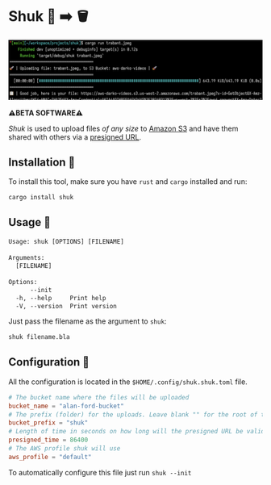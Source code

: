 # Shuk 💾 ➡️ 🪣

![screenshot of shuk](/img/shuk.png)

⚠️**BETA SOFTWARE**⚠️

*Shuk* is used to upload files *of any size* to [Amazon S3](https://aws.amazon.com/s3/) and have them shared with others via a [presigned URL](https://docs.aws.amazon.com/AmazonS3/latest/userguide/ShareObjectPreSignedURL.html).

## Installation 💾

To install this tool, make sure you have `rust` and `cargo` installed and run:
```
cargo install shuk
```

## Usage 🚀
```
Usage: shuk [OPTIONS] [FILENAME]

Arguments:
  [FILENAME]

Options:
      --init
  -h, --help     Print help
  -V, --version  Print version
```

Just pass the filename as the argument to `shuk`:
```bash
shuk filename.bla
```

## Configuration 🔧

All the configuration is located in the `$HOME/.config/shuk.shuk.toml` file. 

```toml
# The bucket name where the files will be uploaded
bucket_name = "alan-ford-bucket"
# The prefix (folder) for the uploads. Leave blank "" for the root of the bucket
bucket_prefix = "shuk"
# Length of time in seconds on how long will the presigned URL be valid for
presigned_time = 86400
# The AWS profile shuk will use
aws_profile = "default"
```

To automatically configure this file just run `shuk --init`
